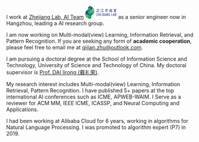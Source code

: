 I work at [Zhejiang Lab, AI Team](https://www.zhejianglab.com/) <img src='./images/zjlab.png' style='width: 6em;'> as a senior engineer now in Hangzhou, leading a AI research group. 

I am now working on Multi-modal(view) Learning, Information Retrieval, and Pattern Recognition. If you are seeking any form of **academic cooperation**, please feel free to email me at [qijian.zhu@outlook.com](mailto:qijian.zhu@outlook.com).

I am pursuing a doctoral degree at the School of Information Science and Technology, University of Science and Technology of China. My doctoral supervisor is [Prof. DAI lirong (戴礼荣)](https://faculty.ustc.edu.cn/dailirong/en/jsxx/242724/jsxx/).

My research interest includes Multi-modal(view) Learning, Information Retrieval, Pattern Recognition. I have published 5+ papers <a href='https://scholar.google.com/citations?hl=zh-CN&user=zYrKCHIAAAAJ'></a> at the top international AI conferences such as ICME, APWEB-WAIM. 
I Serve as a reviewer for ACM MM, IEEE ICME, ICASSP, and Neural Computing and Applications.

I had been working at Alibaba Cloud for 6 years, working in algorithms for Natural Language Processing. I was promoted to algorithm expert (P7) in 2019.
